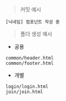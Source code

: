 > 커밋 예시
```
[닉네임] 컴포넌트 작성 중
```

> 폴더 생성 예시

* 공용
```
common/header.html
common/footer.html
```

* 개별
```
login/login.html
join/join.html
```